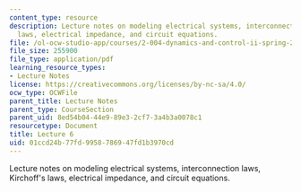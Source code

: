 ```yaml
---
content_type: resource
description: Lecture notes on modeling electrical systems, interconnection laws, Kirchoff's
  laws, electrical impedance, and circuit equations.
file: /ol-ocw-studio-app/courses/2-004-dynamics-and-control-ii-spring-2008/01ccd24b77fd9958786947fd1b3970cd_lecture_06.pdf
file_size: 255900
file_type: application/pdf
learning_resource_types:
- Lecture Notes
license: https://creativecommons.org/licenses/by-nc-sa/4.0/
ocw_type: OCWFile
parent_title: Lecture Notes
parent_type: CourseSection
parent_uid: 8ed54b04-44e9-89e3-2cf7-3a4b3a0078c1
resourcetype: Document
title: Lecture 6
uid: 01ccd24b-77fd-9958-7869-47fd1b3970cd
---
```

Lecture notes on modeling electrical systems, interconnection laws, Kirchoff's laws, electrical impedance, and circuit equations.